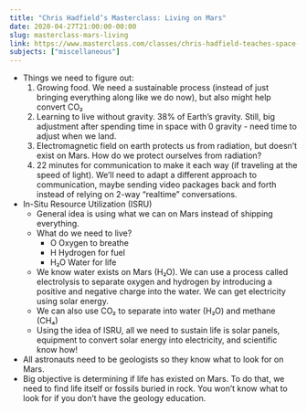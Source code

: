 ```yaml
---
title: "Chris Hadfield’s Masterclass: Living on Mars"
date: 2020-04-27T21:00:00-00:00
slug: masterclass-mars-living
link: https://www.masterclass.com/classes/chris-hadfield-teaches-space-exploration
subjects: ["miscellaneous"]
---
```


* Things we need to figure out:
    1. Growing food. We need a sustainable process (instead of just bringing everything along like we do now), but also might help convert CO₂
    2. Learning to live without gravity. 38% of Earth’s gravity. Still, big adjustment after spending time in space with 0 gravity - need time to adjust when we land.
    3. Electromagnetic field on earth protects us from radiation, but doesn’t exist on Mars. How do we protect ourselves from radiation?
    4. 22 minutes for communication to make it each way (if traveling at the speed of light). We’ll need to adapt a different approach to communication, maybe sending video packages back and forth instead of relying on 2-way “realtime” conversations.
* In-Situ Resource Utilization (ISRU)
    * General idea is using what we can on Mars instead of shipping everything.
    * What do we need to live?
        * O Oxygen to breathe
        * H Hydrogen for fuel
        * H₂O Water for life
    * We know water exists on Mars (H₂O). We can use a process called electrolysis to separate oxygen and hydrogen by introducing a positive and negative charge into the water. We can get electricity using solar energy.
    * We can also use CO₂ to separate into water (H₂O) and methane (CH₄)
    * Using the idea of ISRU, all we need to sustain life is solar panels, equipment to convert solar energy into electricity, and scientific know how!
* All astronauts need to be geologists so they know what to look for on Mars.
* Big objective is determining if life has existed on Mars. To do that, we need to find life itself or fossils buried in rock. You won’t know what to look for if you don’t have the geology education.